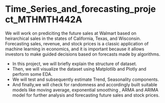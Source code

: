 # Time_Series_and_forecasting_project_MTHMTH442A


 We will work on prediciting the future sales at Walmart based on heirarchical sales in the states of California, Texas, and Wisconsin. Forecasting sales, revenue, and stock prices is a classic application of machine learning in economics, and it is important because it allows investors to make guided decisions based on forecasts made by algorithms.

* In this project, we will briefly explain the structure of dataset.
* Then, we will visualize the dataset using Matplotlib and Plotly and perform some EDA.
* We will test and subsequently estimate Trend, Seasonality components.
* And finally,we will check for randomness and accordingly built suitable models like moving average, exponential smoothing , ARMA and ARIMA model for further analysis and forecasting future sales and stock prices.
